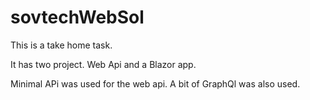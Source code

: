# sovtechWebSol

This is a take home task.

It has two project. Web Api and a Blazor app.

Minimal APi was used for the web api. A bit of GraphQl was also used.

